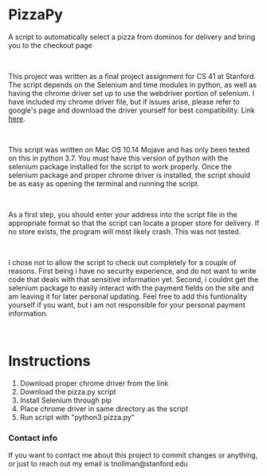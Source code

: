 # PizzaPy
A script to automatically select a pizza from dominos for delivery and bring you to the checkout page

<br>
<p>This project was written as a final project assignment for CS 41 at Stanford. The script depends on the Selenium and time modules in python, as well as having the chrome driver set up to use the webdriver portion of selenium. I have included my chrome driver file, but if issues arise, please refer to google's page and download the driver yourself for best compatibility. Link <a href = "http://chromedriver.chromium.org/downloads">here</a>. </p>

<br>
<p>This script was written on Mac OS 10.14 Mojave and has only been tested on this in python 3.7. You must have this version of python with the selenium package installed for the script to work properly. Once the selenium package and proper chrome driver is installed, the script should be as easy as opening the terminal and running the script.</p>

<br>

<p> As a first step, you should enter your address into the script file in the appropriate format so that the script can locate a proper store for delivery. If no store exists, the program will most likely crash. This was not tested.</p>

<br>

<p> I chose not to allow the script to check out completely for a couple of reasons. First being i have no security experience, and do not want to write code that deals with that sensitive information yet. Second, i couldnt get the selenium package to easily interact with the payment fields on the site and am leaving it for later personal updating. Feel free to add this funtionality yourself if you want, but i am not responsible for your personal payment information.</p>

<br>
<h1>Instructions</h1>
<ol>
  <li>Download proper chrome driver from the link</li>
  <li>Download the pizza.py script</li>
  <li>Install Selenium through pip</li>
  <li>Place chrome driver in same directory as the script</li>
  <li>Run script with "python3 pizza.py"</li>
</ol>


<h3>Contact info</h3>
<p> If you want to contact me about this project to commit changes or anything, or just to reach out my email is tnollman@stanford.edu</p>
